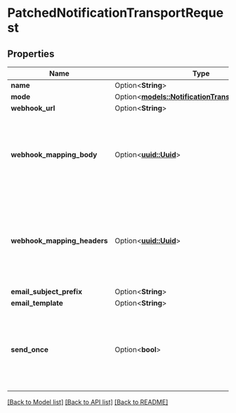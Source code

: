 # PatchedNotificationTransportRequest

## Properties

Name | Type | Description | Notes
------------ | ------------- | ------------- | -------------
**name** | Option<**String**> |  | [optional]
**mode** | Option<[**models::NotificationTransportModeEnum**](NotificationTransportModeEnum.md)> |  | [optional]
**webhook_url** | Option<**String**> |  | [optional]
**webhook_mapping_body** | Option<[**uuid::Uuid**](uuid::Uuid.md)> | Customize the body of the request. Mapping should return data that is JSON-serializable. | [optional]
**webhook_mapping_headers** | Option<[**uuid::Uuid**](uuid::Uuid.md)> | Configure additional headers to be sent. Mapping should return a dictionary of key-value pairs | [optional]
**email_subject_prefix** | Option<**String**> |  | [optional]
**email_template** | Option<**String**> |  | [optional]
**send_once** | Option<**bool**> | Only send notification once, for example when sending a webhook into a chat channel. | [optional]

[[Back to Model list]](../README.md#documentation-for-models) [[Back to API list]](../README.md#documentation-for-api-endpoints) [[Back to README]](../README.md)



